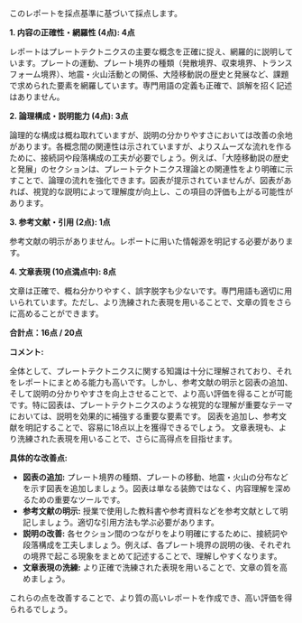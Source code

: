 このレポートを採点基準に基づいて採点します。

**1. 内容の正確性・網羅性 (4点): 4点**

レポートはプレートテクトニクスの主要な概念を正確に捉え、網羅的に説明しています。プレートの運動、プレート境界の種類（発散境界、収束境界、トランスフォーム境界）、地震・火山活動との関係、大陸移動説の歴史と発展など、課題で求められた要素を網羅しています。専門用語の定義も正確で、誤解を招く記述はありません。


**2. 論理構成・説明能力 (4点): 3点**

論理的な構成は概ね取れていますが、説明の分かりやすさにおいては改善の余地があります。各概念間の関連性は示されていますが、よりスムーズな流れを作るために、接続詞や段落構成の工夫が必要でしょう。例えば、「大陸移動説の歴史と発展」のセクションは、プレートテクトニクス理論との関連性をより明確に示すことで、論理の流れを強化できます。図表が提示されていませんが、図表があれば、視覚的な説明によって理解度が向上し、この項目の評価も上がる可能性があります。


**3. 参考文献・引用 (2点): 1点**

参考文献の明示がありません。レポートに用いた情報源を明記する必要があります。


**4. 文章表現 (10点満点中): 8点**

文章は正確で、概ね分かりやすく、誤字脱字も少ないです。専門用語も適切に用いられています。ただし、より洗練された表現を用いることで、文章の質をさらに高めることができます。


**合計点：16点 / 20点**

**コメント:**

全体として、プレートテクトニクスに関する知識は十分に理解されており、それをレポートにまとめる能力も高いです。しかし、参考文献の明示と図表の追加、そして説明の分かりやすさを向上させることで、より高い評価を得ることが可能です。特に図表は、プレートテクトニクスのような視覚的な理解が重要なテーマにおいては、説明を効果的に補強する重要な要素です。  図表を追加し、参考文献を明記することで、容易に18点以上を獲得できるでしょう。  文章表現も、より洗練された表現を用いることで、さらに高得点を目指せます。


**具体的な改善点:**

* **図表の追加:**  プレート境界の種類、プレートの移動、地震・火山の分布などを示す図表を追加しましょう。図表は単なる装飾ではなく、内容理解を深めるための重要なツールです。
* **参考文献の明示:**  授業で使用した教科書や参考資料などを参考文献として明記しましょう。適切な引用方法も学ぶ必要があります。
* **説明の改善:**  各セクション間のつながりをより明確にするために、接続詞や段落構成を工夫しましょう。例えば、各プレート境界の説明の後、それぞれの境界で起こる現象をまとめて記述することで、理解しやすくなります。
* **文章表現の洗練:**  より正確で洗練された表現を用いることで、文章の質を高めましょう。


これらの点を改善することで、より質の高いレポートを作成でき、高い評価を得られるでしょう。
